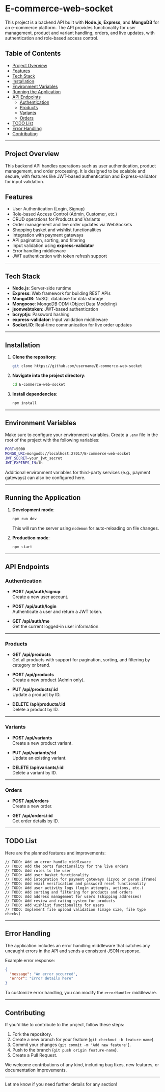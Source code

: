 # **E-commerce-web-socket**

This project is a backend API built with **Node.js**, **Express**, and **MongoDB** for an e-commerce platform. The API provides functionality for user management, product and variant handling, orders, and live updates, with authentication and role-based access control.

## **Table of Contents**

- [Project Overview](#project-overview)
- [Features](#features)
- [Tech Stack](#tech-stack)
- [Installation](#installation)
- [Environment Variables](#environment-variables)
- [Running the Application](#running-the-application)
- [API Endpoints](#api-endpoints)
  - [Authentication](#authentication)
  - [Products](#products)
  - [Variants](#variants)
  - [Orders](#orders)
- [TODO List](#todo-list)
- [Error Handling](#error-handling)
- [Contributing](#contributing)

---

## **Project Overview**

This backend API handles operations such as user authentication, product management, and order processing. It is designed to be scalable and secure, with features like JWT-based authentication and Express-validator for input validation.

## **Features**

- User Authentication (Login, Signup)
- Role-based Access Control (Admin, Customer, etc.)
- CRUD operations for Products and Variants
- Order management and live order updates via WebSockets
- Shopping basket and wishlist functionalities
- Integration with payment gateways
- API pagination, sorting, and filtering
- Input validation using **express-validator**
- Error handling middleware
- JWT authentication with token refresh support

---

## **Tech Stack**

- **Node.js**: Server-side runtime
- **Express**: Web framework for building REST APIs
- **MongoDB**: NoSQL database for data storage
- **Mongoose**: MongoDB ODM (Object Data Modeling)
- **jsonwebtoken**: JWT-based authentication
- **bcryptjs**: Password hashing
- **express-validator**: Input validation middleware
- **Socket.IO**: Real-time communication for live order updates

---

## **Installation**

1. **Clone the repository**:

   ```bash
   git clone https://github.com/username/E-commerce-web-socket
   ```

2. **Navigate into the project directory**:

   ```bash
   cd E-commerce-web-socket
   ```

3. **Install dependencies**:

   ```bash
   npm install
   ```

---

## **Environment Variables**

Make sure to configure your environment variables. Create a `.env` file in the root of the project with the following variables:

```bash
PORT=5000
MONGO_URI=mongodb://localhost:27017/E-commerce-web-socket
JWT_SECRET=your_jwt_secret
JWT_EXPIRES_IN=1h
```

Additional environment variables for third-party services (e.g., payment gateways) can also be configured here.

---

## **Running the Application**

1. **Development mode**:

   ```bash
   npm run dev
   ```

   This will run the server using `nodemon` for auto-reloading on file changes.

2. **Production mode**:

   ```bash
   npm start
   ```

---

## **API Endpoints**

### **Authentication**

- **POST /api/auth/signup**  
  Create a new user account.

- **POST /api/auth/login**  
  Authenticate a user and return a JWT token.

- **GET /api/auth/me**  
  Get the current logged-in user information.

---

### **Products**

- **GET /api/products**  
  Get all products with support for pagination, sorting, and filtering by category or brand.

- **POST /api/products**  
  Create a new product (Admin only).

- **PUT /api/products/:id**  
  Update a product by ID.

- **DELETE /api/products/:id**  
  Delete a product by ID.

---

### **Variants**

- **POST /api/variants**  
  Create a new product variant.

- **PUT /api/variants/:id**  
  Update an existing variant.

- **DELETE /api/variants/:id**  
  Delete a variant by ID.

---

### **Orders**

- **POST /api/orders**  
  Create a new order.

- **GET /api/orders/:id**  
  Get order details by ID.

---

## **TODO List**

Here are the planned features and improvements:

```plaintext
// TODO: Add an error handle middleware
// TODO: Add the ports functionality for the live orders
// TODO: Add roles to the user
// TODO: Add user basket functionality
// TODO: Add integration for payment gateways (izyco or param iframe)
// TODO: Add email verification and password reset functionality
// TODO: Add user activity logs (login attempts, actions, etc.)
// TODO: Add sorting and filtering for products and orders
// TODO: Add address management for users (shipping addresses)
// TODO: Add review and rating system for products
// TODO: Add wishlist functionality for users
// TODO: Implement file upload validation (image size, file type checks)
```

---

## **Error Handling**

The application includes an error handling middleware that catches any uncaught errors in the API and sends a consistent JSON response.

Example error response:

```json
{
  "message": "An error occurred",
  "error": "Error details here"
}
```

To customize error handling, you can modify the `errorHandler` middleware.

---

## **Contributing**

If you'd like to contribute to the project, follow these steps:

1. Fork the repository.
2. Create a new branch for your feature (`git checkout -b feature-name`).
3. Commit your changes (`git commit -m 'Add new feature'`).
4. Push to the branch (`git push origin feature-name`).
5. Create a Pull Request.

We welcome contributions of any kind, including bug fixes, new features, or documentation improvements.

---

Let me know if you need further details for any section!
